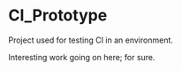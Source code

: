 CI_Prototype
============

Project used for testing CI in an environment.

Interesting work going on here; for sure.
